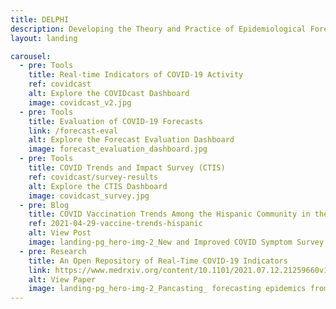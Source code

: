```yaml
---
title: DELPHI
description: Developing the Theory and Practice of Epidemiological Forecasting
layout: landing

carousel:
  - pre: Tools
    title: Real-time Indicators of COVID-19 Activity
    ref: covidcast
    alt: Explore the COVIDcast Dashboard
    image: covidcast_v2.jpg
  - pre: Tools
    title: Evaluation of COVID-19 Forecasts
    link: /forecast-eval
    alt: Explore the Forecast Evaluation Dashboard
    image: forecast_evaluation_dashboard.jpg
  - pre: Tools
    title: COVID Trends and Impact Survey (CTIS)
    ref: covidcast/survey-results
    alt: Explore the CTIS Dashboard
    image: covidcast_survey.jpg
  - pre: Blog
    title: COVID Vaccination Trends Among the Hispanic Community in the United States
    ref: 2021-04-29-vaccine-trends-hispanic
    alt: View Post
    image: landing-pg_hero-img-2_New and Improved COVID Symptom Survey Tracks Testing and Mask-Wearing.jpg
  - pre: Research
    title: An Open Repository of Real-Time COVID-19 Indicators
    link: https://www.medrxiv.org/content/10.1101/2021.07.12.21259660v1
    alt: View Paper
    image: landing-pg_hero-img-2_Pancasting_ forecasting epidemics from provisional data.jpg
---
```

